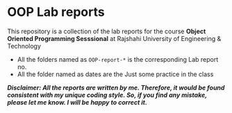 # OOP Lab reports
This repository is a collection of the lab reports for the course **Object Oriented Programming Sesssional** at Rajshahi University of Engineering & Technology
- All the folders named as `OOP-report-*` is the corresponding Lab report no.
- All the folder named as dates are the Just some practice in the class

***Disclaimer: All the reports are written by me. Therefore, it would be found consistent with my unique coding style. So, if you find any mistake, please let me know. I will be happy to correct it.***